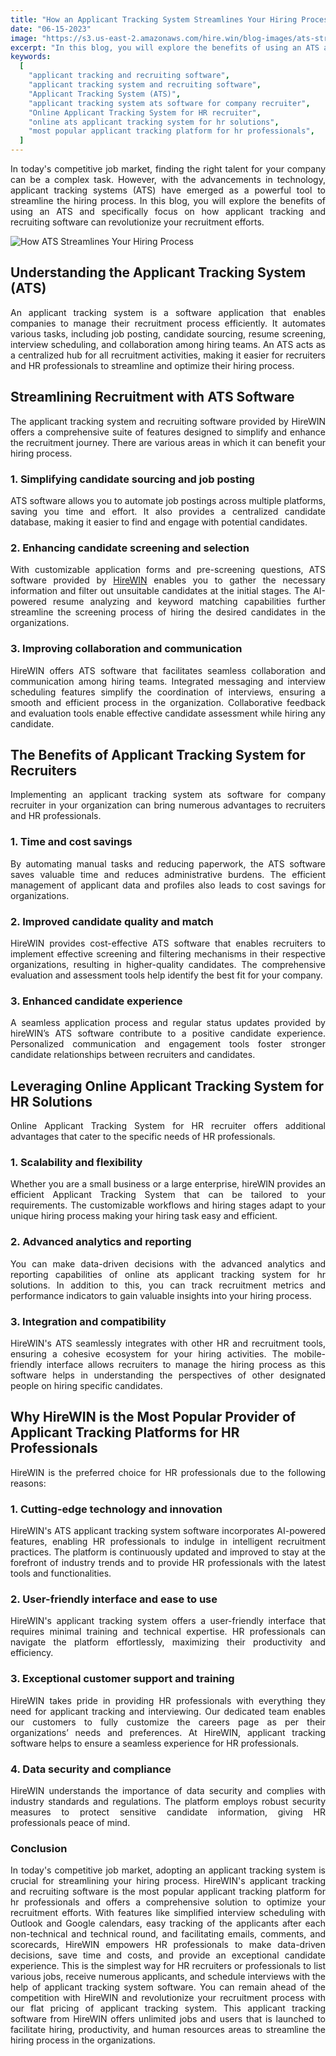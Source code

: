 ```yaml
---
title: "How an Applicant Tracking System Streamlines Your Hiring Process"
date: "06-15-2023"
image: "https://s3.us-east-2.amazonaws.com/hire.win/blog-images/ats-streamlines-hiring-cover.jpeg"
excerpt: "In this blog, you will explore the benefits of using an ATS and specifically focus on how applicant tracking and recruiting software can revolutionize your recruitment efforts."
keywords:
  [
    "applicant tracking and recruiting software",
    "applicant tracking system and recruiting software",
    "Applicant Tracking System (ATS)",
    "applicant tracking system ats software for company recruiter",
    "Online Applicant Tracking System for HR recruiter",
    "online ats applicant tracking system for hr solutions",
    "most popular applicant tracking platform for hr professionals",
  ]
---
```


<p align="justify">
In today's competitive job market, finding the right talent for your company can be a complex task. However, with the advancements in technology, applicant tracking systems (ATS) have emerged as a powerful tool to streamline the hiring process. In this blog, you will explore the benefits of using an ATS and specifically focus on how applicant tracking and recruiting software can revolutionize your recruitment efforts.
</p>

![How ATS Streamlines Your Hiring Process](https://s3.us-east-2.amazonaws.com/hire.win/blog-images/ats-streamlines-hiring-content.jpeg)

## Understanding the Applicant Tracking System (ATS)

<p align="justify">
An applicant tracking system is a software application that enables companies to manage their recruitment process efficiently. It automates various tasks, including job posting, candidate sourcing, resume screening, interview scheduling, and collaboration among hiring teams. An ATS acts as a centralized hub for all recruitment activities, making it easier for recruiters and HR professionals to streamline and optimize their hiring process.
</p>

## Streamlining Recruitment with ATS Software

<p align="justify">
The applicant tracking system and recruiting software provided by HireWIN offers a comprehensive suite of features designed to simplify and enhance the recruitment journey. There are various areas in which it can benefit your hiring process.
</p>

### 1. Simplifying candidate sourcing and job posting

<p align="justify">
ATS software allows you to automate job postings across multiple platforms, saving you time and effort. It also provides a centralized candidate database, making it easier to find and engage with potential candidates.
</p>

### 2. Enhancing candidate screening and selection

<p align="justify">
With customizable application forms and pre-screening questions, ATS software provided by <a href="https://hire.win/">HireWIN</a> enables you to gather the necessary information and filter out unsuitable candidates at the initial stages. The AI-powered resume analyzing and keyword matching capabilities further streamline the screening process of hiring the desired candidates in the organizations.
</p>

### 3. Improving collaboration and communication

<p align="justify">
HireWIN offers ATS software that facilitates seamless collaboration and communication among hiring teams. Integrated messaging and interview scheduling features simplify the coordination of interviews, ensuring a smooth and efficient process in the organization. Collaborative feedback and evaluation tools enable effective candidate assessment while hiring any candidate.
</p>

## The Benefits of Applicant Tracking System for Recruiters

<p align="justify">
Implementing an applicant tracking system ats software for company recruiter in your organization can bring numerous advantages to recruiters and HR professionals.
</p>

### 1. Time and cost savings

<p align="justify">
By automating manual tasks and reducing paperwork, the ATS software saves valuable time and reduces administrative burdens. The efficient management of applicant data and profiles also leads to cost savings for organizations.
</p>

### 2. Improved candidate quality and match

<p align="justify">
HireWIN provides cost-effective ATS software that enables recruiters to implement effective screening and filtering mechanisms in their respective organizations, resulting in higher-quality candidates. The comprehensive evaluation and assessment tools help identify the best fit for your company.
</p>

### 3. Enhanced candidate experience

<p align="justify">
A seamless application process and regular status updates provided by hireWIN’s ATS software contribute to a positive candidate experience. Personalized communication and engagement tools foster stronger candidate relationships between recruiters and candidates.
</p>

## Leveraging Online Applicant Tracking System for HR Solutions

<p align="justify">
Online Applicant Tracking System for HR recruiter offers additional advantages that cater to the specific needs of HR professionals.
</p>

### 1. Scalability and flexibility

<p align="justify">
Whether you are a small business or a large enterprise, hireWIN provides an efficient Applicant Tracking System that can be tailored to your requirements. The customizable workflows and hiring stages adapt to your unique hiring process making your hiring task easy and efficient.
</p>

### 2. Advanced analytics and reporting

<p align="justify">
You can make data-driven decisions with the advanced analytics and reporting capabilities of online ats applicant tracking system for hr solutions. In addition to this, you can track recruitment metrics and performance indicators to gain valuable insights into your hiring process.
</p>

### 3. Integration and compatibility

<p align="justify">
HireWIN's ATS seamlessly integrates with other HR and recruitment tools, ensuring a cohesive ecosystem for your hiring activities. The mobile-friendly interface allows recruiters to manage the hiring process as this software helps in understanding the perspectives of other designated people on hiring specific candidates.
</p>

## Why HireWIN is the Most Popular Provider of Applicant Tracking Platforms for HR Professionals

<p align="justify">
HireWIN is the preferred choice for HR professionals due to the following reasons:
</p>

### 1. Cutting-edge technology and innovation

<p align="justify">
HireWIN's ATS applicant tracking system software incorporates AI-powered features, enabling HR professionals to indulge in intelligent recruitment practices. The platform is continuously updated and improved to stay at the forefront of industry trends and to provide HR professionals with the latest tools and functionalities.
</p>

### 2. User-friendly interface and ease to use

<p align="justify">
HireWIN's applicant tracking system offers a user-friendly interface that requires minimal training and technical expertise. HR professionals can navigate the platform effortlessly, maximizing their productivity and efficiency.
</p>

### 3. Exceptional customer support and training

<p align="justify">
HireWIN takes pride in providing HR professionals with everything they need for applicant tracking and interviewing. Our dedicated team enables our customers to fully customize the careers page as per their organizations’ needs and preferences. At HireWIN, applicant tracking software helps to ensure a seamless experience for HR professionals.
</p>

### 4. Data security and compliance

<p align="justify">
HireWIN understands the importance of data security and complies with industry standards and regulations. The platform employs robust security measures to protect sensitive candidate information, giving HR professionals peace of mind.
</p>

### Conclusion

<p align="justify">
In today's competitive job market, adopting an applicant tracking system is crucial for streamlining your hiring process. HireWIN's applicant tracking and recruiting software is the most popular applicant tracking platform for hr professionals and offers a comprehensive solution to optimize your recruitment efforts. With features like simplified interview scheduling with Outlook and Google calendars, easy tracking of the applicants after each non-technical and technical round, and facilitating emails, comments, and scorecards, HireWIN empowers HR professionals to make data-driven decisions, save time and costs, and provide an exceptional candidate experience. This is the simplest way for HR recruiters or professionals to list various jobs, receive numerous applicants, and schedule interviews with the help of applicant tracking system software. You can remain ahead of the competition with HireWIN and revolutionize your recruitment process with our flat pricing of applicant tracking system. This applicant tracking software from HireWIN offers unlimited jobs and users that is launched to facilitate hiring, productivity, and human resources areas to streamline the hiring process in the organizations.
</p>
